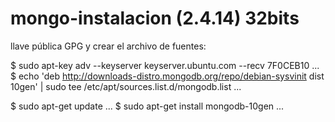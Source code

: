 # mongo-instalacion (2.4.14) 32bits


llave pública GPG y crear el archivo de fuentes:

$ sudo apt-key adv --keyserver keyserver.ubuntu.com --recv 7F0CEB10
...
$ echo 'deb http://downloads-distro.mongodb.org/repo/debian-sysvinit dist 10gen' | sudo tee /etc/apt/sources.list.d/mongodb.list
...


$ sudo apt-get update
...
$ sudo apt-get install mongodb-10gen
...

